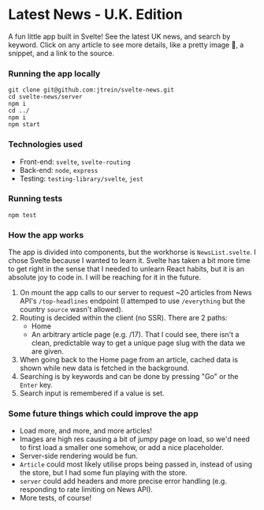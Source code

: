 # Latest News - U.K. Edition

A fun little app built in Svelte! See the latest UK news, and search by keyword. Click on any article to see more details, like a pretty image 🌈, a snippet, and a link to the source.

### Running the app locally

```
git clone git@github.com:jtrein/svelte-news.git
cd svelte-news/server
npm i
cd ../
npm i
npm start
```

### Technologies used

* Front-end: `svelte`, `svelte-routing`
* Back-end: `node`, `express`
* Testing: `testing-library/svelte`, `jest`

### Running tests

```
npm test
```

### How the app works

The app is divided into components, but the workhorse is `NewsList.svelte`. I chose Svelte because I wanted to learn it. Svelte has taken a bit more time to get right in the sense that I needed to unlearn React habits, but it is an absolute joy to code in. I will be reaching for it in the future.

1. On mount the app calls to our server to request ~20 articles from News API's `/top-headlines` endpoint (I attemped to use `/everything` but the country `source` wasn't allowed).
2. Routing is decided within the client (no SSR). There are 2 paths:
    - Home
    - An arbitrary article page (e.g. /17). That I could see, there isn't a clean, predictable way to get a unique page slug with the data we are given.
3. When going back to the Home page from an article, cached data is shown while new data is fetched in the background.
4. Searching is by keywords and can be done by pressing "Go" or the `Enter` key. 
5. Search input is remembered if a value is set.

### Some future things which could improve the app

* Load more, and more, and more articles!
* Images are high res causing a bit of jumpy page on load, so we'd need to first load a smaller one somehow, or add a nice placeholder.
* Server-side rendering would be fun.
* `Article` could most likely utilise props being passed in, instead of using the store, but I had some fun playing with the store.
* `server` could add headers and more precise error handling (e.g. responding to rate limiting on News API).
* More tests, of course!
